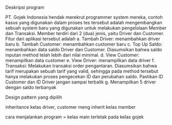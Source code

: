 Deskripsi program 

PT. Gojek Indonesia hendak merekrut programmer system mereka, contoh kasus yang digunakan dalam proses tes tersebut adalah mengembangkan sebuah system 
baru yang digunakan untuk melakukan pengelolaan Member dan Transaksi. Member terdiri dari 2 (dua) jenis, yaitu Driver dan Customer.
Fitur dari aplikasi tersebut adalah
a. Tambah Driver: menambahkan driver baru
b. Tambah Customer: menambahkan customer baru
c. Top Up Saldo: menambahkan data saldo Driver dan Customer. Diasumsikan bahwa saldo inputan method telah lebih dari nilai 
minimal.
d. View Customer: menampilkan data customer
e. View Driver: menampilkan data driver
f. Transaksi: Melakukan transaksi order pengantaran. Diasumsikan bahwa tarif merupakan sebuah tarif yang valid, sehingga pada 
method tersebut hanya melakukan proses pengecekan ID dan perubahan saldo. Pastikan ID Customer dan ID Driver jangan sampai 
terbalik
g. Menampilkan 5 driver dengan saldo terbanyak



Design pattern yang dipilih

inheritance
kelas driver, customer meng inherit kelas member

cara menjalankan program = kelas main terletak pada kelas gojek

